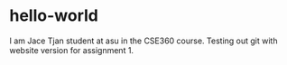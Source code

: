 # hello-world

I am Jace Tjan student at asu in the CSE360 course. Testing out git with website version for assignment 1.
